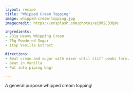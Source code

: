 ```yaml
---
layout: recipe
title: "Whipped Cream Topping"
image: whipped-cream-topping.jpg
imagecredit: https://unsplash.com/photos/ejBM2C33Q9o

ingredients:
- 231g Heavy Whipping Cream
- 75g Powdered Sugar
- 1tsp Vanilla Extract

directions:
- Beat cream and sugar with mixer until stiff peaks form.
- Beat in Vanilla
- Put into piping bag!

---
```


A general purpose whipped cream topping!